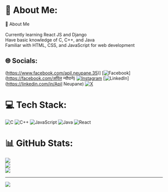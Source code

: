 # 💫 About Me:
🌟 About Me<br><br>Currently learning React JS and Django<br>Have basic knowledge of C, C++, and Java<br>Familiar with HTML, CSS, and JavaScript for web development


## 🌐 Socials:
(https://www.facebook.com/apil.neupane.35)] [![Facebook](https://img.shields.io/badge/Facebook-%231877F2.svg?logo=Facebook&logoColor=white)](https://facebook.com/अपिल न्यौपाने) [![Instagram](https://img.shields.io/badge/Instagram-%23E4405F.svg?logo=Instagram&logoColor=white)](https://instagram.com/apil_neu) [![LinkedIn](https://img.shields.io/badge/LinkedIn-%230077B5.svg?logo=linkedin&logoColor=white)](https://linkedin.com/in/Apil Neupane) [![X](https://img.shields.io/badge/X-black.svg?logo=X&logoColor=white)](https://x.com/@ApilNeupane7) 

# 💻 Tech Stack:
![C](https://img.shields.io/badge/c-%2300599C.svg?style=for-the-badge&logo=c&logoColor=white) ![C++](https://img.shields.io/badge/c++-%2300599C.svg?style=for-the-badge&logo=c%2B%2B&logoColor=white) ![JavaScript](https://img.shields.io/badge/javascript-%23323330.svg?style=for-the-badge&logo=javascript&logoColor=%23F7DF1E) ![Java](https://img.shields.io/badge/java-%23ED8B00.svg?style=for-the-badge&logo=openjdk&logoColor=white) ![React](https://img.shields.io/badge/react-%2320232a.svg?style=for-the-badge&logo=react&logoColor=%2361DAFB)
# 📊 GitHub Stats:
![](https://github-readme-stats.vercel.app/api?username=apil-dotcom&theme=dark&hide_border=false&include_all_commits=false&count_private=false)<br/>
![](https://github-readme-streak-stats.herokuapp.com/?user=apil-dotcom&theme=dark&hide_border=false)<br/>
![](https://github-readme-stats.vercel.app/api/top-langs/?username=apil-dotcom&theme=dark&hide_border=false&include_all_commits=false&count_private=false&layout=compact)

---
[![](https://visitcount.itsvg.in/api?id=apil-dotcom&icon=0&color=0)](https://visitcount.itsvg.in)

<!-- Proudly created with GPRM ( https://gprm.itsvg.in ) -->
